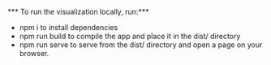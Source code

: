 *** To run the visualization locally, run:***

- npm i to install dependencies
- npm run build to compile the app and place it in the dist/ directory
- npm run serve to serve from the dist/ directory and open a page on your browser.